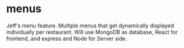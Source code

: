 # menus
Jeff's menu feature. Multiple menus that get dynamically displayed individually per restaurant. Will use MongoDB as database, React for frontend, and express and Node for Server side.

